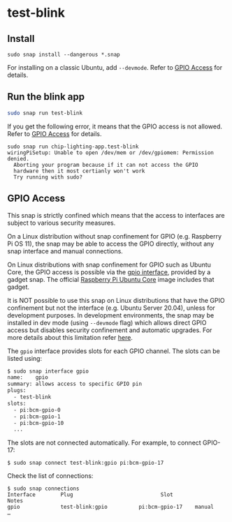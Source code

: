 # test-blink

## Install
```
sudo snap install --dangerous *.snap
```
For installing on a classic Ubuntu, add `--devmode`. Refer to [GPIO Access](#gpio-access) for details.


## Run the blink app
```bash
sudo snap run test-blink
```

If you get the following error, it means that the GPIO access is not allowed. Refer to [GPIO Access](#gpio-access) for details.
```
sudo snap run chip-lighting-app.test-blink
wiringPiSetup: Unable to open /dev/mem or /dev/gpiomem: Permission denied.
  Aborting your program because if it can not access the GPIO
  hardware then it most certianly won't work
  Try running with sudo?
```

## GPIO Access

This snap is strictly confined which means that the access to interfaces are subject to various security measures.

On a Linux distribution without snap confinement for GPIO (e.g. Raspberry Pi OS 11), the snap may be able to access the GPIO directly, without any snap interface and manual connections.

On Linux distributions with snap confinement for GPIO such as Ubuntu Core, the GPIO access is possible via the [gpio interface](https://snapcraft.io/docs/gpio-interface), provided by a gadget snap. 
The official [Raspberry Pi Ubuntu Core](https://ubuntu.com/download/raspberry-pi-core) image includes that gadget.

It is NOT possible to use this snap on Linux distributions that have the GPIO confinement but not the interface (e.g. Ubuntu Server 20.04), unless for development purposes. In development environments, the snap may be installed in dev mode (using `--devmode` flag) which allows direct GPIO access but disables security confinement and automatic upgrades. For more details about this limitation refer [here](https://forum.snapcraft.io/t/confined-access-to-gpio-on-classic-ubuntu/29235).

The `gpio` interface provides slots for each GPIO channel. The slots can be listed using:
```bash
$ sudo snap interface gpio
name:    gpio
summary: allows access to specific GPIO pin
plugs:
  - test-blink
slots:
  - pi:bcm-gpio-0
  - pi:bcm-gpio-1
  - pi:bcm-gpio-10
  ...
```

The slots are not connected automatically. For example, to connect GPIO-17:
```
$ sudo snap connect test-blink:gpio pi:bcm-gpio-17
```

Check the list of connections:
```
$ sudo snap connections
Interface        Plug                            Slot              Notes
gpio             test-blink:gpio          pi:bcm-gpio-17    manual
…
```
